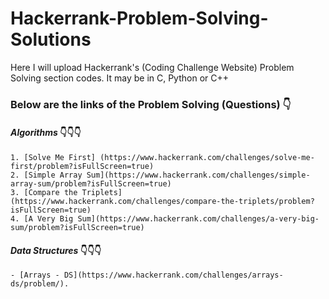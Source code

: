 # Hackerrank-Problem-Solving-Solutions
Here I will upload Hackerrank's (Coding Challenge Website) Problem Solving section codes. It may be in C, Python or C++

### Below are the links of the Problem Solving (Questions) 👇

  #### *Algorithms* 👇👇👇
    1. [Solve Me First] (https://www.hackerrank.com/challenges/solve-me-first/problem?isFullScreen=true)
    2. [Simple Array Sum](https://www.hackerrank.com/challenges/simple-array-sum/problem?isFullScreen=true)
    3. [Compare the Triplets](https://www.hackerrank.com/challenges/compare-the-triplets/problem?isFullScreen=true)
    4. [A Very Big Sum](https://www.hackerrank.com/challenges/a-very-big-sum/problem?isFullScreen=true)
  
  #### *Data Structures* 👇👇👇
    - [Arrays - DS](https://www.hackerrank.com/challenges/arrays-ds/problem/).
